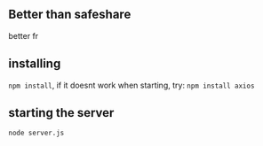 ## Better than safeshare
better fr

## installing

`npm install`, if it doesnt work when starting, try:
`npm install axios`

## starting the server

`node server.js`
